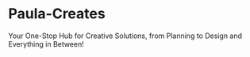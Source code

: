 # Paula-Creates
Your One-Stop Hub for Creative Solutions, from Planning to Design and Everything in Between!
